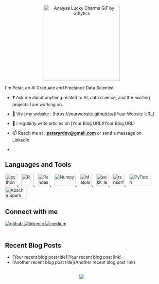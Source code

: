 <p align="center">
  <img src="https://media4.giphy.com/media/JWuBH9rCO2uZuHBFpm/giphy.gif" alt="Analyze Lucky Charms GIF by Giflytics" width="250" height="250">
</p>


  
  I'm Petar, an AI Graduate and Freelance Data Scientist</div>  
  
- ❓ Ask me about anything related to AI, data science, and the exciting projects I am working on. 

- 💬 Visit my website : [https://yourwebsite.github.io/](Your Website URL)
  
- 📝 I regularly write articles on [Your Blog URL](Your Blog URL)

- 📫 Reach me at : **petaryrdnv@gmail.com** or send a message on LinkedIn.
- 

## Languages and Tools
<p align="left"> 
<a href="https://www.python.org" target="_blank" style="margin-right: 10px;"> 
<img src="https://upload.wikimedia.org/wikipedia/commons/thumb/c/c3/Python-logo-notext.svg/1200px-Python-logo-notext.svg.png" alt="python" width="40" height="40"/> 
</a> 
<a href="https://www.r-project.org/about.html" target="_blank" style="margin-right: 10px;"> 
<img src="https://www.r-project.org/Rlogo.png" alt="R" width="40" height="40"/> 
</a> 
<a href="https://pandas.pydata.org/" target="_blank" style="margin-right: 10px;"> 
<img src="https://pandas.pydata.org/static/img/pandas_mark.svg" alt="Pandas" width="40" height="40"/> 
</a> 
<a href="https://numpy.org/" target="_blank" style="margin-right: 10px;"> 
<img src="https://upload.wikimedia.org/wikipedia/commons/thumb/3/31/NumPy_logo_2020.svg/768px-NumPy_logo_2020.svg.png" alt="Numpy" width="70" height="40"/> 
</a> 
<a href="https://matplotlib.org/" target="_blank" style="margin-right: 10px;"> 
<img src="https://upload.wikimedia.org/wikipedia/commons/thumb/0/01/Created_with_Matplotlib-logo.svg/1024px-Created_with_Matplotlib-logo.svg.png" alt="Matplotlib" width="40" height="40"/> 
</a> 
<a href="https://scikit-learn.org/" target="_blank" style="margin-right: 10px;"> 
<img src="https://upload.wikimedia.org/wikipedia/commons/0/05/Scikit_learn_logo_small.svg" alt="scikit_learn" width="40" height="40"/> 
</a> 
<a href="https://www.tensorflow.org" target="_blank" style="margin-right: 10px;"> 
<img src="https://www.vectorlogo.zone/logos/tensorflow/tensorflow-icon.svg" alt="tensorflow" width="40" height="40"/> 
</a> 
<a href="https://pytorch.org/" target="_blank" style="margin-right: 10px;"> 
<img src="https://upload.wikimedia.org/wikipedia/commons/9/96/Pytorch_logo.png" alt="PyTorch" width="70" height="40"/> 
</a> 
<a href="https://spark.apache.org/" target="_blank" style="margin-right: 10px;"> 
<img src="https://upload.wikimedia.org/wikipedia/commons/f/f3/Apache_Spark_logo.svg" alt="Apache Spark" width="70" height="40"/> 
</a> 
</p>



## Connect with me  
<div align="left">
<a href="https://github.com/YOUR_USERNAME" target="_blank">
<img src=https://img.shields.io/badge/github-%2324292e.svg?&style=for-the-badge&logo=github&logoColor=white alt=github style="margin-bottom: 5px;" />
</a>
<a href="https://linkedin.com/in/YOUR_LINKEDIN_PROFILE" target="_blank">
<img src=https://img.shields.io/badge/linkedin-%231E77B5.svg?&style=for-the-badge&logo=linkedin&logoColor=white alt=linkedin style="margin-bottom: 5px;" />
</a>
<a href="https://medium.com/@YOUR_MEDIUM_USERNAME" target="_blank">
<img src=https://img.shields.io/badge/medium-%23292929.svg?&style=for-the-badge&logo=medium&logoColor=white alt=medium style="margin-bottom: 5px;" />
</a>  
</div>   

<br/>  

## Recent Blog Posts  
<!-- BLOG-POST-LIST:START -->
- [Your recent blog post title](Your recent blog post link)
- [Another recent blog post title](Another recent blog post link)
<!-- BLOG-POST-LIST:END -->  

<br/>  

<div align="center">
<img src="https://komarev.com/ghpvc/?username=YOUR_USERNAME&&style=flat-square" align="center" />
</div>  

<br/>  
